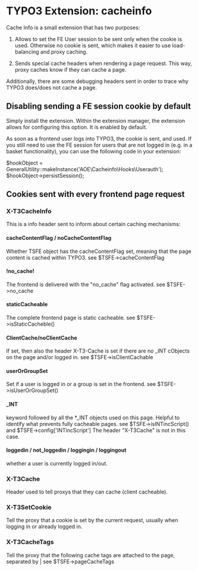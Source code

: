 TYPO3 Extension: cacheinfo
==========================

Cache Info is a small extension that has two purposes:

1) Allows to set the FE User session to be sent only when the cookie
is used. Otherwise no cookie is sent, which makes it easier to use
load-balancing and proxy caching.

2) Sends special cache headers when rendering a page request.
This way, proxy caches know if they can cache a page.

Additionally, there are some debugging headers sent in order to trace
why TYPO3 does/does not cache a page.

Disabling sending a FE session cookie by default
------------------------------------------------
Simply install the extension. Within the extension manager, the 
extension allows for configuring this option. It is enabled by default.

As soon as a frontend user logs into TYPO3, the cookie is sent,
and used. If you still need to use the FE session for users that
are not logged in (e.g. in a basket functionality), you can use
the following code in your extension:

  $hookObject = GeneralUtility::makeInstance('AOE\\Cacheinfo\\Hooks\\Userauth');
  $hookObject->persistSession();

Cookies sent with every frontend page request
---------------------------------------------

### X-T3CacheInfo
This is a info header sent to inform about certain caching
mechanisms:

#### cacheContentFlag / noCacheContentFlag
Whether TSFE object has the cacheContentFlag set, meaning that
the page content is cached within TYPO3.
  see $TSFE->cacheContentFlag

#### !no_cache!
The frontend is delivered with the "no_cache" flag activated.
  see $TSFE->no_cache

#### staticCacheable
The complete frontend page is static cacheable.
  see $TSFE->isStaticCacheble()

#### ClientCache/noClientCache
If set, then also the header X-T3-Cache is set if there are no
_INT cObjects on the page and/or logged in.
  see $TSFE->isClientCachable

#### userOrGroupSet
Set if a user is logged in or a group is set in the frontend.
 see $TSFE->isUserOrGroupSet()

#### _INT
keyword followed by all the *_INT objects used on this page.
Helpful to identify what prevents fully cacheable pages.
  see $TSFE->isINTincScript() and $TSFE->config['INTincScript']
The header "X-T3Cache" is not in this case.

#### loggedin / not_loggedin / loggingin / loggingout
whether a user is currently logged in/out.


### X-T3Cache
Header used to tell proxys that they can cache (client cacheable).


### X-T3SetCookie
Tell the proxy that a cookie is set by the current request, usually
when logging in or already logged in.


### X-T3CacheTags
Tell the proxy that the following cache tags are attached to the page,
separated by |
  see $TSFE->pageCacheTags
